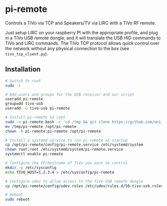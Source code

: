 # pi-remote

Controls a TiVo via TCP and Speakers/TV via LIRC with a TiVo RF remote.

Just setup LIRC on your raspberry PI with the appropriate profile, and plug in a TiVo USB remote dongle, and it will translate the USB HID commands to TiVo and LIRC commands. The TiVo TCP protocol allows quick control over the network without any physical connection to the box (see `tivo_tcp_client.py`).


## Installation
```bash
# Switch to root
sudo -i

# Add users and groups for the USB receiver and our script
useradd pi-remote
groupadd tivo-usb
useradd -G tivo-usb pi-remote

# Install pi-remote to /opt
sudo -u pi-remote bash -c 'cd /tmp && git clone https://github.com/uniite/pi-remote.git'
mv /tmp/pi-remote /opt/pi-remote
chown -R pi-remote:pi-remote /opt/pi-remote

# Install a systemd service to run pi-remote at startup
cp /opt/pi-remote/config/pi-remote.service /etc/systemd/system
chown root:root /etc/systemd/system/pi-remote.service
systemctl enable pi-remote

# Configure the IP/hostname of TiVo you want to control
mkdir -p /etc/sysconfig
echo TIVO_HOST=1.2.3.4 > /etc/sysconfig/pi-remote

# Configure udev to allow access to the TiVo USB remote dongle
cp /opt/pi-remote/config/udev.rules /etc/udev/rules.d/50-tivo-usb.rules

# Reboot
sudo reboot
```
